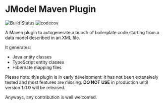 # JModel Maven Plugin

[![Build Status](https://travis-ci.org/carlopantaleo/jmodel-maven-plugin.svg?branch=master)](https://travis-ci.org/carlopantaleo/jmodel-maven-plugin)
[![codecov](https://codecov.io/gh/carlopantaleo/jmodel-maven-plugin/branch/master/graph/badge.svg)](https://codecov.io/gh/carlopantaleo/jmodel-maven-plugin)

A Maven plugin to autogenerate a bunch of boilerplate code starting from a data model described in an XML file.

It generates:
- Java entity classes
- TypeScript entity classes
- Hibernate mapping files

Please note: this plugin is in early development: it has not been extensively tested and most features are missing. 
**DO NOT USE** in production until version 1.0.0 will be released.

Anyways, any contribution is well welcomed.
